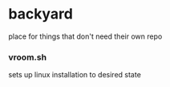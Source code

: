 # backyard
place for things that don't need their own repo

### vroom.sh 
sets up linux installation to desired state